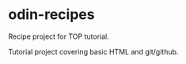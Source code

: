 # odin-recipes
Recipe project for TOP tutorial.

Tutorial project covering basic HTML and git/github. 
